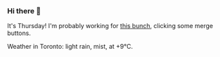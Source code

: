 ### Hi there :wave:

It's Thursday! I'm probably working for [this bunch](https://github.com/kohofinancial), clicking some merge buttons.

Weather in Toronto: light rain, mist, at +9°C.

